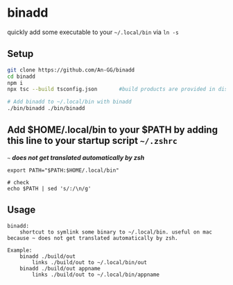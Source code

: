 # binadd
    
quickly add some executable to your `~/.local/bin` via `ln -s`

## Setup

```bash
git clone https://github.com/An-GG/binadd
cd binadd
npm i
npx tsc --build tsconfig.json       #build products are provided in dist/ so this is optional

# Add binadd to ~/.local/bin with binadd
./bin/binadd ./bin/binadd
```

## Add $HOME/.local/bin to your $PATH by adding this line to your startup script `~/.zshrc`
`~` ***does not get translated automatically by zsh***

```
export PATH="$PATH:$HOME/.local/bin"

# check
echo $PATH | sed 's/:/\n/g'
```

## Usage
```
binadd: 
    shortcut to symlink some binary to ~/.local/bin. useful on mac because ~ does not get translated automatically by zsh.

Example:
    binadd ./build/out
        links ./build/out to ~/.local/bin/out
    binadd ./build/out appname
        links ./build/out to ~/.local/bin/appname
```
